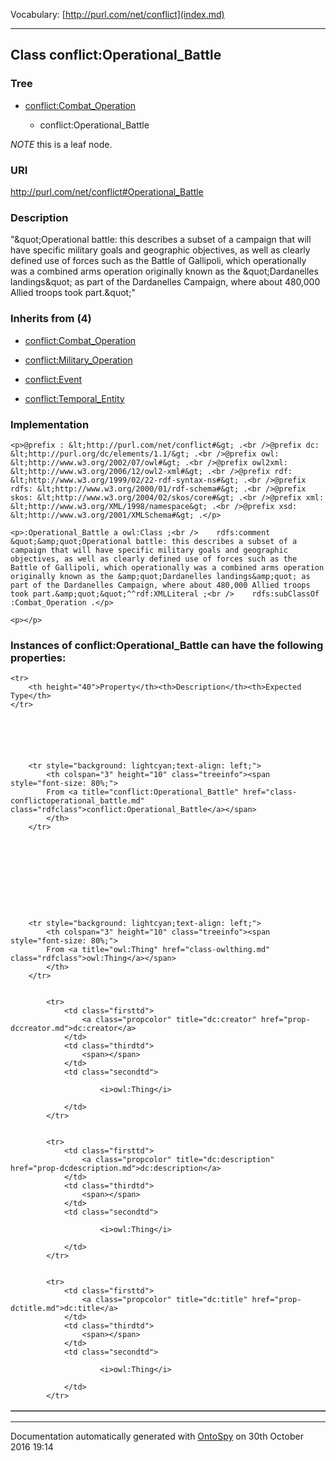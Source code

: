 Vocabulary: [http://purl.com/net/conflict](index.md) 



---	
	




    


## Class conflict:Operational_Battle


### Tree


* [conflict:Combat_Operation](class-conflictcombat_operation.md)

    * conflict:Operational_Battle





*NOTE* this is a leaf node.


### URI
http://purl.com/net/conflict#Operational_Battle

### Description
&quot;&amp;quot;Operational battle: this describes a subset of a campaign that will have specific military goals and geographic objectives, as well as clearly defined use of forces such as the Battle of Gallipoli, which operationally was a combined arms operation originally known as the &amp;quot;Dardanelles landings&amp;quot; as part of the Dardanelles Campaign, where about 480,000 Allied troops took part.&amp;quot;&quot;



### Inherits from (4)

- [conflict:Combat_Operation](class-conflictcombat_operation.md)

- [conflict:Military_Operation](class-conflictmilitary_operation.md)

- [conflict:Event](class-conflictevent.md)

- [conflict:Temporal_Entity](class-conflicttemporal_entity.md)





### Implementation
```
<p>@prefix : &lt;http://purl.com/net/conflict#&gt; .<br />@prefix dc: &lt;http://purl.org/dc/elements/1.1/&gt; .<br />@prefix owl: &lt;http://www.w3.org/2002/07/owl#&gt; .<br />@prefix owl2xml: &lt;http://www.w3.org/2006/12/owl2-xml#&gt; .<br />@prefix rdf: &lt;http://www.w3.org/1999/02/22-rdf-syntax-ns#&gt; .<br />@prefix rdfs: &lt;http://www.w3.org/2000/01/rdf-schema#&gt; .<br />@prefix skos: &lt;http://www.w3.org/2004/02/skos/core#&gt; .<br />@prefix xml: &lt;http://www.w3.org/XML/1998/namespace&gt; .<br />@prefix xsd: &lt;http://www.w3.org/2001/XMLSchema#&gt; .</p>

<p>:Operational_Battle a owl:Class ;<br />    rdfs:comment &quot;&amp;quot;Operational battle: this describes a subset of a campaign that will have specific military goals and geographic objectives, as well as clearly defined use of forces such as the Battle of Gallipoli, which operationally was a combined arms operation originally known as the &amp;quot;Dardanelles landings&amp;quot; as part of the Dardanelles Campaign, where about 480,000 Allied troops took part.&amp;quot;&quot;^^rdf:XMLLiteral ;<br />    rdfs:subClassOf :Combat_Operation .</p>

<p></p>
```




### Instances of conflict:Operational_Battle can have the following properties:

<table border="1" cellspacing="3" cellpadding="5" class="classproperties table-hover ">

    <tr>
        <th height="40">Property</th><th>Description</th><th>Expected Type</th>
    </tr>

          

        
            
        
        <tr style="background: lightcyan;text-align: left;">
            <th colspan="3" height="10" class="treeinfo"><span style="font-size: 80%;">
            From <a title="conflict:Operational_Battle" href="class-conflictoperational_battle.md" class="rdfclass">conflict:Operational_Battle</a></span>
            </th>
        </tr>       

            

        

          

        
            
        
        <tr style="background: lightcyan;text-align: left;">
            <th colspan="3" height="10" class="treeinfo"><span style="font-size: 80%;">
            From <a title="owl:Thing" href="class-owlthing.md" class="rdfclass">owl:Thing</a></span>
            </th>
        </tr>       

            
            <tr>
                <td class="firsttd">
                    <a class="propcolor" title="dc:creator" href="prop-dccreator.md">dc:creator</a>         
                </td>
                <td class="thirdtd">
                    <span></span>
                </td>
                <td class="secondtd">
                    
                        <i>owl:Thing</i>
                    
                </td>
            </tr>

            
            <tr>
                <td class="firsttd">
                    <a class="propcolor" title="dc:description" href="prop-dcdescription.md">dc:description</a>         
                </td>
                <td class="thirdtd">
                    <span></span>
                </td>
                <td class="secondtd">
                    
                        <i>owl:Thing</i>
                    
                </td>
            </tr>

            
            <tr>
                <td class="firsttd">
                    <a class="propcolor" title="dc:title" href="prop-dctitle.md">dc:title</a>         
                </td>
                <td class="thirdtd">
                    <span></span>
                </td>
                <td class="secondtd">
                    
                        <i>owl:Thing</i>
                    
                </td>
            </tr>

            

        

    

</table>













---

Documentation automatically generated with [OntoSpy](http://ontospy.readthedocs.org/ "Open") on 30th October 2016 19:14